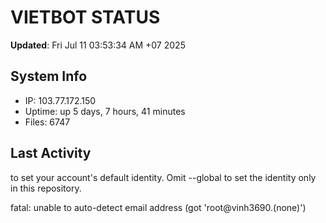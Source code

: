 # VIETBOT STATUS
**Updated**: Fri Jul 11 03:53:34 AM +07 2025

## System Info
- IP: 103.77.172.150
- Uptime: up 5 days, 7 hours, 41 minutes
- Files: 6747

## Last Activity

to set your account's default identity.
Omit --global to set the identity only in this repository.

fatal: unable to auto-detect email address (got 'root@vinh3690.(none)')
